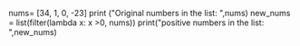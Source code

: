 nums= [34, 1, 0, -23]
print ("Original numbers in the list: ",nums)
new_nums = list(filter(lambda x: x >0, nums))
print("positive numbers in the list: ",new_nums)
